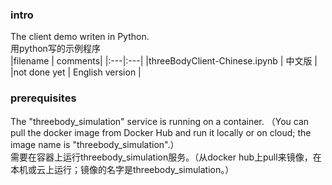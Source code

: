 ### intro
The client demo writen in Python.   
用python写的示例程序  
|filename | comments|
|:---|:---|
|threeBodyClient-Chinese.ipynb | 中文版 |
|not done yet | English version |

### prerequisites
The "threebody_simulation" service is running on a container. （You can pull the docker image from Docker Hub and run it locally or on cloud; the image name is "threebody_simulation".）   
需要在容器上运行threebody_simulation服务。（从docker hub上pull来镜像，在本机或云上运行；镜像的名字是threebody_simulation。）  
